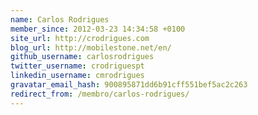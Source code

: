 ```yaml
---
name: Carlos Rodrigues
member_since: 2012-03-23 14:34:58 +0100
site_url: http://crodrigues.com
blog_url: http://mobilestone.net/en/
github_username: carlosrodrigues
twitter_username: crodriguespt
linkedin_username: cmrodrigues
gravatar_email_hash: 900895871dd6b91cff551bef5ac2c263
redirect_from: /membro/carlos-rodrigues/
---
```

